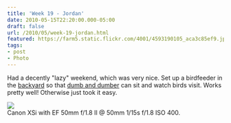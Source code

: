 ```yaml
---
title: 'Week 19 - Jordan'
date: 2010-05-15T22:20:00.000-05:00
draft: false
url: /2010/05/week-19-jordan.html
featured: https://farm5.static.flickr.com/4001/4593190105_aca3c85ef9.jpg
tags: 
- post
- Photo
---
```


Had a decently "lazy" weekend, which was very nice. Set up a birdfeeder in the [backyard](https://www.flickr.com/photos/jhofker/4593814602) so that [dumb and dumber](https://www.flickr.com/photos/jhofker/4610199892) can sit and watch birds visit. Works pretty well! Otherwise just took it easy.

[![](https://farm5.static.flickr.com/4001/4593190105_aca3c85ef9.jpg)](https://www.flickr.com/photos/jhofker/4593190105/)  
Canon XSi with EF 50mm f/1.8 II @ 50mm 1/15s f/1.8 ISO 400.
